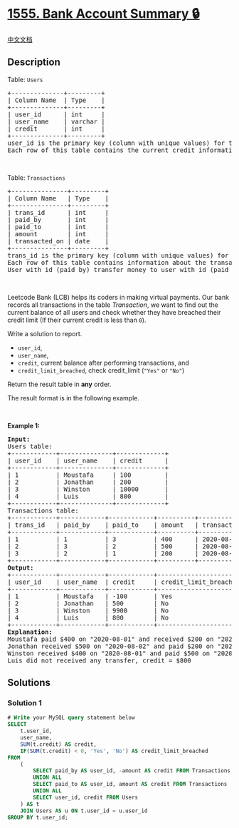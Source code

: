 # [1555. Bank Account Summary 🔒](https://leetcode.com/problems/bank-account-summary)

[中文文档](/solution/1500-1599/1555.Bank%20Account%20Summary/README.md)

<!-- tags:Database -->

## Description

<p>Table: <code>Users</code></p>

<pre>
+--------------+---------+
| Column Name  | Type    |
+--------------+---------+
| user_id      | int     |
| user_name    | varchar |
| credit       | int     |
+--------------+---------+
user_id is the primary key (column with unique values) for this table.
Each row of this table contains the current credit information for each user.
</pre>

<p>&nbsp;</p>

<p>Table: <code>Transactions</code></p>

<pre>
+---------------+---------+
| Column Name   | Type    |
+---------------+---------+
| trans_id      | int     |
| paid_by       | int     |
| paid_to       | int     |
| amount        | int     |
| transacted_on | date    |
+---------------+---------+
trans_id is the primary key (column with unique values) for this table.
Each row of this table contains information about the transaction in the bank.
User with id (paid_by) transfer money to user with id (paid_to).
</pre>

<p>&nbsp;</p>

<p>Leetcode Bank (LCB) helps its coders in making virtual payments. Our bank records all transactions in the table <em>Transaction</em>, we want to find out the current balance of all users and check whether they have breached their credit limit (If their current credit is less than <code>0</code>).</p>

<p>Write a solution&nbsp;to report.</p>

<ul>
	<li><code>user_id</code>,</li>
	<li><code>user_name</code>,</li>
	<li><code>credit</code>, current balance after performing transactions, and</li>
	<li><code>credit_limit_breached</code>, check credit_limit (<code>&quot;Yes&quot;</code> or <code>&quot;No&quot;</code>)</li>
</ul>

<p>Return the result table in <strong>any</strong> order.</p>

<p>The&nbsp;result format is in the following example.</p>

<p>&nbsp;</p>
<p><strong class="example">Example 1:</strong></p>

<pre>
<strong>Input:</strong> 
Users table:
+------------+--------------+-------------+
| user_id    | user_name    | credit      |
+------------+--------------+-------------+
| 1          | Moustafa     | 100         |
| 2          | Jonathan     | 200         |
| 3          | Winston      | 10000       |
| 4          | Luis         | 800         | 
+------------+--------------+-------------+
Transactions table:
+------------+------------+------------+----------+---------------+
| trans_id   | paid_by    | paid_to    | amount   | transacted_on |
+------------+------------+------------+----------+---------------+
| 1          | 1          | 3          | 400      | 2020-08-01    |
| 2          | 3          | 2          | 500      | 2020-08-02    |
| 3          | 2          | 1          | 200      | 2020-08-03    |
+------------+------------+------------+----------+---------------+
<strong>Output:</strong> 
+------------+------------+------------+-----------------------+
| user_id    | user_name  | credit     | credit_limit_breached |
+------------+------------+------------+-----------------------+
| 1          | Moustafa   | -100       | Yes                   | 
| 2          | Jonathan   | 500        | No                    |
| 3          | Winston    | 9900       | No                    |
| 4          | Luis       | 800        | No                    |
+------------+------------+------------+-----------------------+
<strong>Explanation:</strong> 
Moustafa paid $400 on &quot;2020-08-01&quot; and received $200 on &quot;2020-08-03&quot;, credit (100 -400 +200) = -$100
Jonathan received $500 on &quot;2020-08-02&quot; and paid $200 on &quot;2020-08-08&quot;, credit (200 +500 -200) = $500
Winston received $400 on &quot;2020-08-01&quot; and paid $500 on &quot;2020-08-03&quot;, credit (10000 +400 -500) = $9990
Luis did not received any transfer, credit = $800
</pre>

## Solutions

### Solution 1

<!-- tabs:start -->

```sql
# Write your MySQL query statement below
SELECT
    t.user_id,
    user_name,
    SUM(t.credit) AS credit,
    IF(SUM(t.credit) < 0, 'Yes', 'No') AS credit_limit_breached
FROM
    (
        SELECT paid_by AS user_id, -amount AS credit FROM Transactions
        UNION ALL
        SELECT paid_to AS user_id, amount AS credit FROM Transactions
        UNION ALL
        SELECT user_id, credit FROM Users
    ) AS t
    JOIN Users AS u ON t.user_id = u.user_id
GROUP BY t.user_id;
```

<!-- tabs:end -->

<!-- end -->
